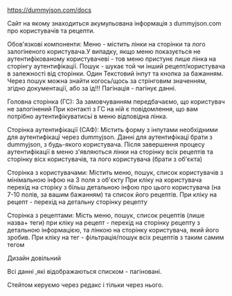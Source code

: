 https://dummyjson.com/docs

Сайт на якому знаходиться акумульована інформація з dummyjson.com про користувачів та рецепти.

Обов'язкові компоненти:
Меню - містить лінки на сторінки та лого залогіненого користувача.У випадку, якщо меню показується не аутентифікованому користувачеві - тов меню пристунє лише лінка на сторінгу аутентифікації.
Пошук - шукає той чи інший рецепт/користувача в залежності від сторінки. Один Текстовий інпут та кнопка за бажанням. Через пошук можна знайти когось/щось за стрінговим значенням, згідно документації, або за ід!!!
Пагінація - пагінує данні.

Головна сторінка (ГС):
За замовчуванням передбачаємо, що користувач не залогінений
При контакті з ГС на ній є повідомлення, що вам потрібно аутентифікуватисьі в меню відповідна лінка.

Сторінка aутентифікації (САФ):
Містить форму з інпутами необхідними для аутентифікацї через dummyjson. Данні для аутентифікацї брати з dummyjson, з будь-якого користувача.
Після завершення процесу аутентифікації в меню з'являються лінки на сторінку всіх рецептів та сторінку вісх користувачів, та лого користувача (брати з об'єкта)




Сторінка з користувачами:
Містить меню, пошук, список користувачів з мінімальною інфою на 3 поля з об'єкту
При кліку на користувача перехід на сторіку з більш детальною інфою про цього користувача (на 7-10 полів, за вашим бажанням) та список його рецептів. При кліку на рецепт - перехід на детальну сторінку рецепту

Сторінка з рецептами:
Мість меню, пошук, список рецептів (лише назва+ теги)
при кліку на рецепт - перехід на сторінку рецепту з детальною інформацією, та лінкою на сторінку користувача, який його зробив.
При кліку на тег - фільтрація/пошук всіх рецептів з таким самим тегом

Дизайн довільний

Всі данні ,які відображаються списком - пагіновані.

Стейтом керуємо через редакс і тільки через нього.
